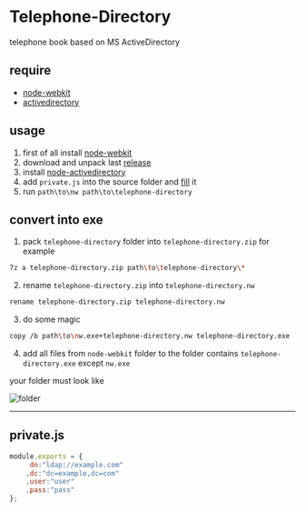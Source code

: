 # Telephone-Directory
telephone book based on MS ActiveDirectory
## require
+ [node-webkit](http://nwjs.io/)
+ [activedirectory](https://github.com/gheeres/node-activedirectory)

## usage
1. first of all install [node-webkit](http://nwjs.io/)
2. download and unpack last [release](https://github.com/titulus/Telephone-Directory/releases)
3. install [node-activedirectory](https://github.com/gheeres/node-activedirectory)
4. add `private.js` into the source folder and [fill](#privatejs) it
5. run `path\to\nw path\to\telephone-directory`

## convert into exe
1. pack `telephone-directory` folder into `telephone-directory.zip` for example
```bash
7z a telephone-directory.zip path\to\telephone-directory\*
```
2. rename `telephone-directory.zip` into `telephone-directory.nw`
```bash
rename telephone-directory.zip telephone-directory.nw
```
3. do some magic
```bash
copy /b path\to\nw.exe+telephone-directory.nw telephone-directory.exe
```
4. add all files from `node-webkit` folder to the folder contains `telephone-directory.exe` except `nw.exe`

your folder must look like

![folder](https://habrastorage.org/files/c55/375/390/c553753903fc416c8ed2ed6c7392d3a0.png)

----
## </a>private.js
```javascript
module.exports = {
	 dn:"ldap://example.com"
	,dc:"dc=example,dc=com"
	,user:"user"
	,pass:"pass"
};
```